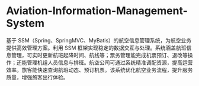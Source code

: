 # Aviation-Information-Management-System
基于 SSM（Spring、SpringMVC、MyBatis）的航空信息管理系统，为航空业务提供高效管理方案。利用 SSM 框架实现稳定的数据交互与处理。系统涵盖航班信息管理，可实时更新航班起降时间、航线等；票务管理能完成机票预订、退改等操作；还能管理机组人员信息与排班。航空公司可通过系统精准调配资源，提高运营效率。旅客能快速查询航班动态、预订机票。该系统优化航空业务流程，提升服务质量，增强旅客出行体验。 
